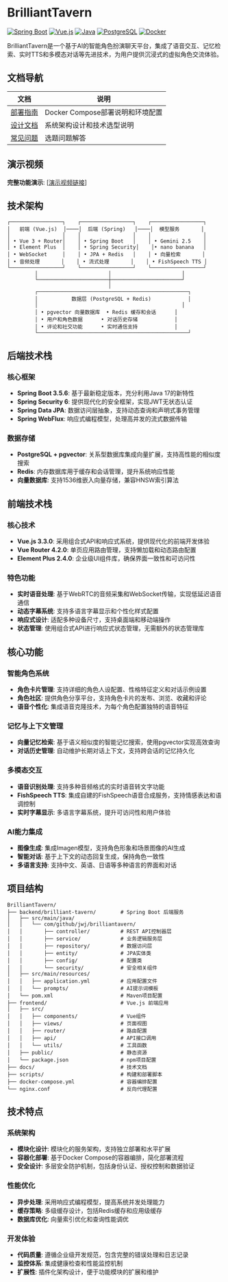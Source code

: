 # BrilliantTavern

[![Spring Boot](https://img.shields.io/badge/Spring%20Boot-3.5.6-brightgreen.svg)](https://spring.io/projects/spring-boot)
[![Vue.js](https://img.shields.io/badge/Vue.js-3.3.0-4FC08D.svg)](https://vuejs.org/)
[![Java](https://img.shields.io/badge/Java-17-orange.svg)](https://openjdk.java.net/)
[![PostgreSQL](https://img.shields.io/badge/PostgreSQL-pgvector-blue.svg)](https://github.com/pgvector/pgvector)
[![Docker](https://img.shields.io/badge/Docker-Compose-2496ED.svg)](https://docs.docker.com/compose/)

BrilliantTavern是一个基于AI的智能角色扮演聊天平台，集成了语音交互、记忆检索、实时TTS和多模态对话等先进技术，为用户提供沉浸式的虚拟角色交流体验。

## 文档导航

| 文档 | 说明 |
|------|------|
| [部署指南](docs/deployment.md) | Docker Compose部署说明和环境配置 |
| [设计文档](docs/design.md) | 系统架构设计和技术选型说明 |
| [常见问题](docs/QA.md) | 选题问题解答 |

## 演示视频

**完整功能演示**: [[演示视频链接](https://www.bilibili.com/video/BV1NVnfz3EKW)]

## 技术架构

```
┌─────────────────┐    ┌─────────────────┐    ┌─────────────────┐
│   前端 (Vue.js)  │────│  后端 (Spring)   │────│  模型服务       │
│                 │    │                 │    │                 │
│ • Vue 3 + Router│    │ • Spring Boot   │    │ • Gemini 2.5    │
│ • Element Plus  │    │ • Spring Security│    │• nano banana   │
│ • WebSocket     │    │ • JPA + Redis   │    │ • 向量检索       │
│ • 音频处理       │    │ • 流式处理       │    │ • FishSpeech TTS │
└─────────────────┘    └─────────────────┘    └─────────────────┘
         │                       │                       │
         └───────────────────────┼───────────────────────┘
                                 │
         ┌─────────────────────────────────────────────────┐
         │           数据层 (PostgreSQL + Redis)            │
         │                                               │
         │ • pgvector 向量数据库  • Redis 缓存和会话      │
         │ • 用户和角色数据      • 对话历史存储            │
         │ • 评论和社交功能      • 实时通信支持            │
         └─────────────────────────────────────────────────┘
```

## 后端技术栈

### 核心框架
- **Spring Boot 3.5.6**: 基于最新稳定版本，充分利用Java 17的新特性
- **Spring Security 6**: 提供现代化的安全框架，实现JWT无状态认证
- **Spring Data JPA**: 数据访问层抽象，支持动态查询和声明式事务管理
- **Spring WebFlux**: 响应式编程模型，处理高并发的流式数据传输

### 数据存储
- **PostgreSQL + pgvector**: 关系型数据库集成向量扩展，支持高性能的相似度搜索
- **Redis**: 内存数据库用于缓存和会话管理，提升系统响应性能
- **向量数据库**: 支持1536维嵌入向量存储，兼容HNSW索引算法

## 前端技术栈

### 核心技术
- **Vue.js 3.3.0**: 采用组合式API和响应式系统，提供现代化的前端开发体验
- **Vue Router 4.2.0**: 单页应用路由管理，支持懒加载和动态路由配置
- **Element Plus 2.4.0**: 企业级UI组件库，确保界面一致性和可访问性

### 特色功能
- **实时语音处理**: 基于WebRTC的音频采集和WebSocket传输，实现低延迟语音通信
- **动态字幕系统**: 支持多语言字幕显示和个性化样式配置
- **响应式设计**: 适配多种设备尺寸，支持桌面端和移动端操作
- **状态管理**: 使用组合式API进行响应式状态管理，无需额外的状态管理库

## 核心功能

### 智能角色系统
- **角色卡片管理**: 支持详细的角色人设配置、性格特征定义和对话示例设置
- **角色社区**: 提供角色分享平台，支持角色卡片的发布、浏览、收藏和评论
- **语音个性化**: 集成语音克隆技术，为每个角色配置独特的语音特征

### 记忆与上下文管理
- **向量记忆检索**: 基于语义相似度的智能记忆搜索，使用pgvector实现高效查询
- **对话历史管理**: 自动维护长期对话上下文，支持跨会话的记忆持久化

### 多模态交互
- **语音识别处理**: 支持多种音频格式的实时语音转文字功能
- **FishSpeech TTS**: 集成自建的FishSpeech语音合成服务，支持情感表达和语调控制
- **实时字幕显示**: 多语言字幕系统，提升可访问性和用户体验

### AI能力集成
- **图像生成**: 集成Imagen模型，支持角色形象和场景图像的AI生成
- **智能对话**: 基于上下文的动态回复生成，保持角色一致性
- **多语言支持**: 支持中文、英语、日语等多种语言的界面和对话

## 项目结构

```
BrilliantTavern/
├── backend/brilliant-tavern/        # Spring Boot 后端服务
│   ├── src/main/java/
│   │   └── com/github/jwj/brilliantavern/
│   │       ├── controller/          # REST API控制器层
│   │       ├── service/             # 业务逻辑服务层
│   │       ├── repository/          # 数据访问层
│   │       ├── entity/              # JPA实体类
│   │       ├── config/              # 配置类
│   │       └── security/            # 安全相关组件
│   ├── src/main/resources/
│   │   ├── application.yml          # 应用配置文件
│   │   └── prompts/                 # AI提示词模板
│   └── pom.xml                      # Maven项目配置
├── frontend/                        # Vue.js 前端应用
│   ├── src/
│   │   ├── components/              # Vue组件
│   │   ├── views/                   # 页面视图
│   │   ├── router/                  # 路由配置
│   │   ├── api/                     # API接口调用
│   │   └── utils/                   # 工具函数
│   ├── public/                      # 静态资源
│   └── package.json                 # npm项目配置
├── docs/                            # 技术文档
├── scripts/                         # 构建和部署脚本
├── docker-compose.yml               # 容器编排配置
└── nginx.conf                       # 反向代理配置
```


## 技术特点

### 系统架构
- **模块化设计**: 模块化的服务架构，支持独立部署和水平扩展
- **容器化部署**: 基于Docker Compose的容器编排，简化部署流程
- **安全设计**: 多层安全防护机制，包括身份认证、授权控制和数据验证

### 性能优化
- **异步处理**: 采用响应式编程模型，提高系统并发处理能力
- **缓存策略**: 多级缓存设计，包括Redis缓存和应用级缓存
- **数据库优化**: 向量索引优化和查询性能调优

### 开发体验
- **代码质量**: 遵循企业级开发规范，包含完整的错误处理和日志记录
- **监控体系**: 集成健康检查和性能监控机制
- **扩展性**: 插件化架构设计，便于功能模块的扩展和维护
